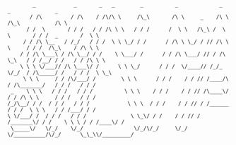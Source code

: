 ```
        _            _       _   _        _          _             _            _              _       
       / /\         / /\    / /\/\ \     /\_\       /\ \     _    /\ \         /\_\           /\ \     
      / /  \       / / /   / / /\ \ \   / / /      /  \ \   /\_\ /  \ \       / / /  _       /  \ \    
     / / /\ \__   / /_/   / / /  \ \ \_/ / /      / /\ \ \_/ / // /\ \ \     / / /  /\_\    / /\ \ \   
    / / /\ \___\ / /\ \__/ / /    \ \___/ /      / / /\ \___/ // / /\ \_\   / / /__/ / /   / / /\ \ \  
    \ \ \ \/___// /\ \___\/ /      \ \ \_/      / / /  \/____// /_/_ \/_/  / /\_____/ /   / / /  \ \_\ 
     \ \ \     / / /\/___/ /        \ \ \      / / /    / / // /____/\    / /\_______/   / / /   / / / 
 _    \ \ \   / / /   / / /          \ \ \    / / /    / / // /\____\/   / / /\ \ \     / / /   / / /  
/_/\__/ / /  / / /   / / /            \ \ \  / / /    / / // / /______  / / /  \ \ \   / / /___/ / /   
\ \/___/ /  / / /   / / /              \ \_\/ / /    / / // / /_______\/ / /    \ \ \ / / /____\/ /    
 \_____\/   \/_/    \/_/                \/_/\/_/     \/_/ \/__________/\/_/      \_\_\\/_________/     
                                                                                                       
```
<!--
**tminei/tminei** is a ✨ _special_ ✨ repository because its `README.md` (this file) appears on your GitHub profile.

Here are some ideas to get you started:

- 🔭 I’m currently working on ...
- 🌱 I’m currently learning ...
- 👯 I’m looking to collaborate on ...
- 🤔 I’m looking for help with ...
- 💬 Ask me about ...
- 📫 How to reach me: ...
- 😄 Pronouns: ...
- ⚡ Fun fact: ...
-->
